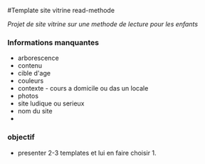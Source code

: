 #Template site vitrine read-methode

*Projet de site vitrine sur une methode de lecture pour les enfants*

<!-- ###[www.gite-acker.webatt.fr](http://gite-acker.webatt.fr) -->


### Informations manquantes 

- arborescence
- contenu
- cible d'age
- couleurs
- contexte - cours a domicile ou das un locale
- photos
- site ludique ou serieux
- nom du site
- 

### objectif

- presenter 2-3 templates et lui en faire choisir 1. 
